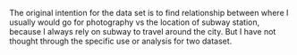 The original intention for the data set is to find relationship between where I usually would go for photography vs the location of subway station, because I always rely on subway to travel around the city. But I have not thought through the specific use or analysis for two dataset.
